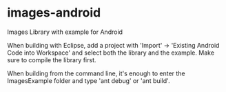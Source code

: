 images-android
==============

Images Library with example for Android

When building with Eclipse, add a project with 'Import' -> 'Existing Android Code into Workspace' and select both the library and the example. Make sure to compile the library first.

When building from the command line, it's enough to enter the ImagesExample folder and type 'ant debug' or 'ant build'.